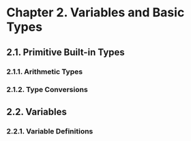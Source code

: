 # Chapter 2. Variables and Basic Types
## 2.1. Primitive Built-in Types
### 2.1.1. Arithmetic Types

### 2.1.2. Type Conversions

## 2.2. Variables

### 2.2.1. Variable Definitions
